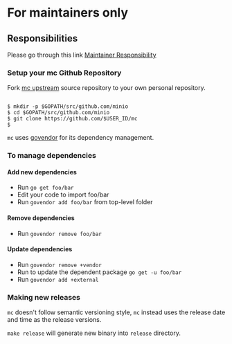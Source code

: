 # For maintainers only

## Responsibilities

Please go through this link [Maintainer Responsibility](https://gist.github.com/abperiasamy/f4d9b31d3186bbd26522)

### Setup your mc Github Repository

Fork [mc upstream](https://gluster-oss/mc/fork) source repository to your own personal repository.

```

$ mkdir -p $GOPATH/src/github.com/minio
$ cd $GOPATH/src/github.com/minio
$ git clone https://github.com/$USER_ID/mc
$ 

```

``mc`` uses [govendor](https://github.com/kardianos/govendor) for its dependency management.

### To manage dependencies

#### Add new dependencies

  - Run `go get foo/bar`
  - Edit your code to import foo/bar
  - Run `govendor add foo/bar` from top-level folder

#### Remove dependencies 

  - Run `govendor remove foo/bar`

#### Update dependencies

  - Run `govendor remove +vendor`
  - Run to update the dependent package `go get -u foo/bar`
  - Run `govendor add +external`

### Making new releases 

`mc` doesn't follow semantic versioning style, `mc` instead uses the release date and time as the release versions.

`make release` will generate new binary into `release` directory.
